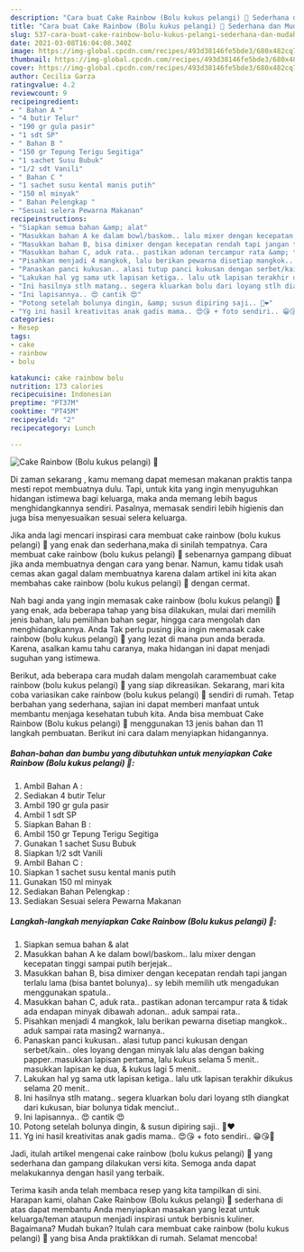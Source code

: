 ```yaml
---
description: "Cara buat Cake Rainbow (Bolu kukus pelangi) 🌈 Sederhana dan Mudah Dibuat"
title: "Cara buat Cake Rainbow (Bolu kukus pelangi) 🌈 Sederhana dan Mudah Dibuat"
slug: 537-cara-buat-cake-rainbow-bolu-kukus-pelangi-sederhana-dan-mudah-dibuat
date: 2021-03-08T16:04:08.340Z
image: https://img-global.cpcdn.com/recipes/493d38146fe5bde3/680x482cq70/cake-rainbow-bolu-kukus-pelangi-🌈-foto-resep-utama.jpg
thumbnail: https://img-global.cpcdn.com/recipes/493d38146fe5bde3/680x482cq70/cake-rainbow-bolu-kukus-pelangi-🌈-foto-resep-utama.jpg
cover: https://img-global.cpcdn.com/recipes/493d38146fe5bde3/680x482cq70/cake-rainbow-bolu-kukus-pelangi-🌈-foto-resep-utama.jpg
author: Cecilia Garza
ratingvalue: 4.2
reviewcount: 9
recipeingredient:
- " Bahan A "
- "4 butir Telur"
- "190 gr gula pasir"
- "1 sdt SP"
- " Bahan B "
- "150 gr Tepung Terigu Segitiga"
- "1 sachet Susu Bubuk"
- "1/2 sdt Vanili"
- " Bahan C "
- "1 sachet susu kental manis putih"
- "150 ml minyak"
- " Bahan Pelengkap "
- "Sesuai selera Pewarna Makanan"
recipeinstructions:
- "Siapkan semua bahan &amp; alat"
- "Masukkan bahan A ke dalam bowl/baskom.. lalu mixer dengan kecepatan tinggi sampai putih berjejak.."
- "Masukkan bahan B, bisa dimixer dengan kecepatan rendah tapi jangan terlalu lama (bisa bantet bolunya).. sy lebih memilih utk mengadukan menggunakan spatula.."
- "Masukkan bahan C, aduk rata.. pastikan adonan tercampur rata &amp; tidak ada endapan minyak dibawah adonan.. aduk sampai rata.."
- "Pisahkan menjadi 4 mangkok, lalu berikan pewarna disetiap mangkok.. aduk sampai rata masing2 warnanya.."
- "Panaskan panci kukusan.. alasi tutup panci kukusan dengan serbet/kain.. oles loyang dengan minyak lalu alas dengan baking papper..masukkan lapisan pertama, lalu kukus selama 5 menit.. masukkan lapisan ke dua, &amp; kukus lagi 5 menit.."
- "Lakukan hal yg sama utk lapisan ketiga.. lalu utk lapisan terakhir dikukus selama 20 menit.."
- "Ini hasilnya stlh matang.. segera kluarkan bolu dari loyang stlh diangkat dari kukusan, biar bolunya tidak menciut.."
- "Ini lapisannya.. 😍 cantik 😍"
- "Potong setelah bolunya dingin, &amp; susun dipiring saji.. 🌈❤️"
- "Yg ini hasil kreativitas anak gadis mama.. 😍😘 + foto sendiri.. 😁😘🤗"
categories:
- Resep
tags:
- cake
- rainbow
- bolu

katakunci: cake rainbow bolu 
nutrition: 173 calories
recipecuisine: Indonesian
preptime: "PT37M"
cooktime: "PT45M"
recipeyield: "2"
recipecategory: Lunch

---
```



![Cake Rainbow (Bolu kukus pelangi) 🌈](https://img-global.cpcdn.com/recipes/493d38146fe5bde3/680x482cq70/cake-rainbow-bolu-kukus-pelangi-🌈-foto-resep-utama.jpg)

Di zaman  sekarang , kamu memang dapat memesan makanan praktis tanpa mesti repot membuatnya dulu. Tapi, untuk kita yang ingin menyuguhkan hidangan istimewa bagi keluarga, maka anda memang lebih bagus menghidangkannya sendiri. Pasalnya, memasak sendiri lebih higienis dan juga bisa menyesuaikan sesuai selera keluarga.

Jika anda lagi mencari inspirasi cara membuat cake rainbow (bolu kukus pelangi) 🌈 yang enak dan sederhana,maka di sinilah tempatnya. Cara membuat cake rainbow (bolu kukus pelangi) 🌈  sebenarnya gampang dibuat jika anda membuatnya dengan cara yang benar. Namun, kamu tidak usah cemas akan gagal dalam membuatnya 
karena dalam artikel ini kita akan membahas cake rainbow (bolu kukus pelangi) 🌈 dengan cermat.  



Nah bagi anda yang ingin memasak cake rainbow (bolu kukus pelangi) 🌈 yang enak, ada beberapa tahap yang bisa dilakukan, mulai dari memilih jenis bahan, lalu pemilihan bahan segar, hingga cara mengolah dan menghidangkannya. Anda Tak perlu pusing jika ingin memasak cake rainbow (bolu kukus pelangi) 🌈 yang lezat di mana pun anda berada. Karena, asalkan kamu  tahu caranya, maka hidangan ini dapat menjadi suguhan yang istimewa.

Berikut, ada beberapa cara mudah dalam mengolah caramembuat cake rainbow (bolu kukus pelangi) 🌈 yang siap dikreasikan. Sekarang, mari kita coba variasikan cake rainbow (bolu kukus pelangi) 🌈 sendiri di rumah. Tetap berbahan yang sederhana, sajian ini dapat memberi manfaat untuk membantu menjaga kesehatan tubuh kita. Anda bisa membuat Cake Rainbow (Bolu kukus pelangi) 🌈 menggunakan 13 jenis bahan dan 11 langkah pembuatan. Berikut ini cara dalam menyiapkan hidangannya.

<!--inarticleads1-->

##### Bahan-bahan dan bumbu yang dibutuhkan untuk menyiapkan Cake Rainbow (Bolu kukus pelangi) 🌈:

1. Ambil  Bahan A :
1. Sediakan 4 butir Telur
1. Ambil 190 gr gula pasir
1. Ambil 1 sdt SP
1. Siapkan  Bahan B :
1. Ambil 150 gr Tepung Terigu Segitiga
1. Gunakan 1 sachet Susu Bubuk
1. Siapkan 1/2 sdt Vanili
1. Ambil  Bahan C :
1. Siapkan 1 sachet susu kental manis putih
1. Gunakan 150 ml minyak
1. Sediakan  Bahan Pelengkap :
1. Sediakan Sesuai selera Pewarna Makanan




<!--inarticleads2-->

##### Langkah-langkah menyiapkan Cake Rainbow (Bolu kukus pelangi) 🌈:

1. Siapkan semua bahan &amp; alat
1. Masukkan bahan A ke dalam bowl/baskom.. lalu mixer dengan kecepatan tinggi sampai putih berjejak..
1. Masukkan bahan B, bisa dimixer dengan kecepatan rendah tapi jangan terlalu lama (bisa bantet bolunya).. sy lebih memilih utk mengadukan menggunakan spatula..
1. Masukkan bahan C, aduk rata.. pastikan adonan tercampur rata &amp; tidak ada endapan minyak dibawah adonan.. aduk sampai rata..
1. Pisahkan menjadi 4 mangkok, lalu berikan pewarna disetiap mangkok.. aduk sampai rata masing2 warnanya..
1. Panaskan panci kukusan.. alasi tutup panci kukusan dengan serbet/kain.. oles loyang dengan minyak lalu alas dengan baking papper..masukkan lapisan pertama, lalu kukus selama 5 menit.. masukkan lapisan ke dua, &amp; kukus lagi 5 menit..
1. Lakukan hal yg sama utk lapisan ketiga.. lalu utk lapisan terakhir dikukus selama 20 menit..
1. Ini hasilnya stlh matang.. segera kluarkan bolu dari loyang stlh diangkat dari kukusan, biar bolunya tidak menciut..
1. Ini lapisannya.. 😍 cantik 😍
1. Potong setelah bolunya dingin, &amp; susun dipiring saji.. 🌈❤️
1. Yg ini hasil kreativitas anak gadis mama.. 😍😘 + foto sendiri.. 😁😘🤗




Jadi, itulah artikel mengenai  cake rainbow (bolu kukus pelangi) 🌈  yang sederhana dan gampang dilakukan versi kita. Semoga anda dapat melakukannya dengan hasil yang terbaik. 

Terima kasih anda telah membaca resep yang kita tampilkan di sini. Harapan kami, olahan  Cake Rainbow (Bolu kukus pelangi) 🌈 sederhana di atas dapat membantu Anda menyiapkan masakan yang lezat untuk keluarga/teman ataupun menjadi inspirasi untuk berbisnis kuliner. Bagaimana? Mudah bukan? Itulah cara membuat cake rainbow (bolu kukus pelangi) 🌈 yang bisa Anda praktikkan di rumah. Selamat mencoba!

